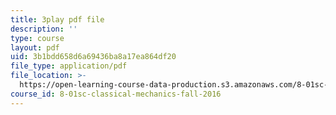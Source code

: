 ```yaml
---
title: 3play pdf file
description: ''
type: course
layout: pdf
uid: 3b1bdd658d6a69436ba8a17ea864df20
file_type: application/pdf
file_location: >-
  https://open-learning-course-data-production.s3.amazonaws.com/8-01sc-classical-mechanics-fall-2016/3b1bdd658d6a69436ba8a17ea864df20_SjK2lmRFxc4.pdf
course_id: 8-01sc-classical-mechanics-fall-2016
---
```

